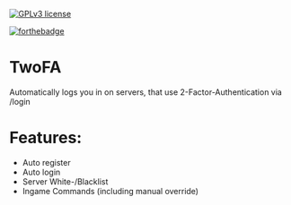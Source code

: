 [![GPLv3 license](https://img.shields.io/badge/License-GPLv3-blue.svg)](http://perso.crans.org/besson/LICENSE.html)

[![forthebadge](https://forthebadge.com/images/badges/built-with-love.svg)](https://forthebadge.com)

# TwoFA
Automatically logs you in on servers, that use 2-Factor-Authentication via /login

# Features:
- Auto register
- Auto login
- Server White-/Blacklist
- Ingame Commands (including manual override)
